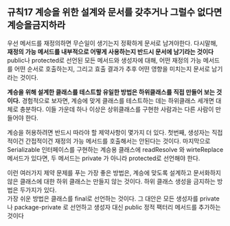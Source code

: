 ## 규칙17 계승을 위한 설계와 문서를 갖추거나 그럴수 없다면 계승을금지하라

우선 메서드를 재정의하면 무슨일이 생기는지 정확하게 문서로 남겨야한다.
다시말해, **재정의 가능 메서드를 내부적으로 어떻게 사용하는지 반드시 문서에 남기라는 것이다**
public나 protected로 선언된 모든 메서드와 생성자에 대해, 어떤 재정의 가능 메서드를 어떤
순서로 호출하는지, 그리고 효출 결과가 추후 어떤 영향을 미치는지 문서로 남기라는 것이다.

**계승을 위해 설계한 클래스를 테스트할 유일한 방법은 하위클래스를 직접 만들어 보는 것이다.**
경험적으로 보자면, 계승에 맞게 클래스를 테스트하는 데는 하위클래스 세개면 대체로 충분하다.
이들 가운데 하나 이상은 상위클래스를 구현한 사람과는 다른 사람이 만들어야 한다.

계승을 허용하려면 반드시 따라야 할 제약사항이 몇가지 더 있다.
첫번째, 생성자는 직접적이건 간접적이건 재정의 가능 메서드를 호출해서는 안된다는 것이다.
마지막으로 Serializable 인터페이스를 구현하는 계승용 클래스에 readResolve 와 wirteReplace 메서드가
있다면, 두 메서드는 private 가 아니라 protected로 선언해야 한다.

이런 여러가지 제약 문제를 푸는 가장 좋은 방법은, 계승에 맞도록 설계하고 문서화하지 않은 클래스에
대한 하위 클래스는 만들지 않는 것이다.
하위 클래스 생성을 금지하는 방법은 두가지가 있다.  
가장 쉬운 방법은 클래스를 final로 선언하는 것이다. 그 대안은 모든 생성자를 private 나 package-private
로 선언하고 생성자 대신 public 정적 팩터리 메서드를 추가하는 것이다 
